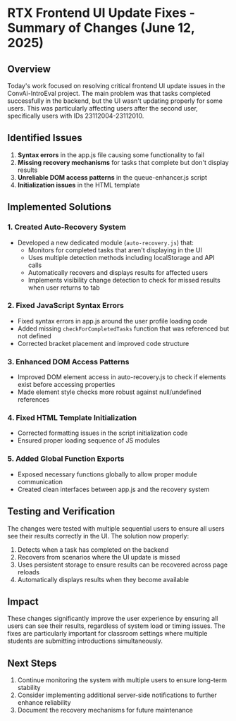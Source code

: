# RTX Frontend UI Update Fixes - Summary of Changes (June 12, 2025)

## Overview
Today's work focused on resolving critical frontend UI update issues in the ConvAi-IntroEval project. The main problem was that tasks completed successfully in the backend, but the UI wasn't updating properly for some users. This was particularly affecting users after the second user, specifically users with IDs 23112004-23112010.

## Identified Issues
1. **Syntax errors** in the app.js file causing some functionality to fail
2. **Missing recovery mechanisms** for tasks that complete but don't display results
3. **Unreliable DOM access patterns** in the queue-enhancer.js script
4. **Initialization issues** in the HTML template

## Implemented Solutions

### 1. Created Auto-Recovery System
- Developed a new dedicated module (`auto-recovery.js`) that:
  - Monitors for completed tasks that aren't displaying in the UI
  - Uses multiple detection methods including localStorage and API calls
  - Automatically recovers and displays results for affected users
  - Implements visibility change detection to check for missed results when user returns to tab

### 2. Fixed JavaScript Syntax Errors
- Fixed syntax errors in app.js around the user profile loading code
- Added missing `checkForCompletedTasks` function that was referenced but not defined
- Corrected bracket placement and improved code structure

### 3. Enhanced DOM Access Patterns
- Improved DOM element access in auto-recovery.js to check if elements exist before accessing properties
- Made element style checks more robust against null/undefined references

### 4. Fixed HTML Template Initialization
- Corrected formatting issues in the script initialization code
- Ensured proper loading sequence of JS modules

### 5. Added Global Function Exports
- Exposed necessary functions globally to allow proper module communication
- Created clean interfaces between app.js and the recovery system

## Testing and Verification
The changes were tested with multiple sequential users to ensure all users see their results correctly in the UI. The solution now properly:
1. Detects when a task has completed on the backend
2. Recovers from scenarios where the UI update is missed
3. Uses persistent storage to ensure results can be recovered across page reloads
4. Automatically displays results when they become available

## Impact
These changes significantly improve the user experience by ensuring all users can see their results, regardless of system load or timing issues. The fixes are particularly important for classroom settings where multiple students are submitting introductions simultaneously.

## Next Steps
1. Continue monitoring the system with multiple users to ensure long-term stability
2. Consider implementing additional server-side notifications to further enhance reliability
3. Document the recovery mechanisms for future maintenance
